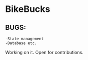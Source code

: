 # BikeBucks

BUGS:
------
    -State management
    -Database etc.

Working on it. Open for contributions.
